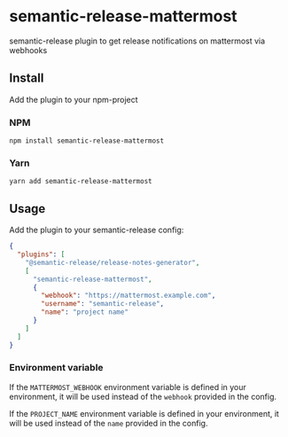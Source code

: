# semantic-release-mattermost

semantic-release plugin to get release notifications on mattermost via webhooks

## Install

Add the plugin to your npm-project

### NPM

```shell
npm install semantic-release-mattermost
```

### Yarn

```shell
yarn add semantic-release-mattermost
```

## Usage

Add the plugin to your semantic-release config:

```json
{
  "plugins": [
    "@semantic-release/release-notes-generator",
    [
      "semantic-release-mattermost",
      {
        "webhook": "https://mattermost.example.com",
        "username": "semantic-release",
        "name": "project name"
      }
    ]
  ]
}
```

### Environment variable

If the ```MATTERMOST_WEBHOOK``` environment variable is defined in your environment,
it will be used instead of the ```webhook``` provided in the config.

If the ```PROJECT_NAME``` environment variable is defined in your environment,
it will be used instead of the ```name``` provided in the config.
